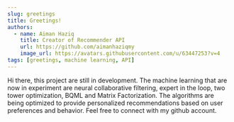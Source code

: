 ```yaml
---
slug: greetings
title: Greetings!
authors:
  - name: Aiman Haziq
    title: Creator of Recommender API 
    url: https://github.com/aimanhaziqmy
    image_url: https://avatars.githubusercontent.com/u/63447253?v=4
tags: [greetings, machine learning, API] 
---
```


Hi there, this project are still in development. The machine learning that are now in experiment are neural collaborative filtering, expert in the loop, two tower optimization, BQML and Matrix Factorization.
The algorithms are being optimized to provide personalized recommendations based on user preferences and behavior.
Feel free to connect with my github account.